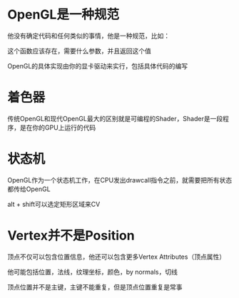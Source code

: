 # OpenGL是一种规范
他没有确定代码和任何类似的事情，他是一种规范，比如：

这个函数应该存在，需要什么参数，并且返回这个值

OpenGL的具体实现由你的显卡驱动来实行，包括具体代码的编写

# 着色器
传统OpenGL和现代OpenGL最大的区别就是可编程的Shader，Shader是一段程序，是在你的GPU上运行的代码

# 状态机
OpenGL作为一个状态机工作，在CPU发出drawcall指令之前，就需要把所有状态都传给OpenGL

alt + shift可以选定矩形区域来CV

# Vertex并不是Position
顶点不仅可以包含位置信息，他还可以包含更多Vertex Attributes（顶点属性）

他可能包括位置，法线，纹理坐标，颜色，by normals，切线

顶点位置并不是主键，主键不能重复，但是顶点位置重复是常事